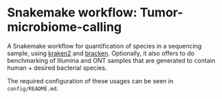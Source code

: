 # Snakemake workflow: Tumor-microbiome-calling

A Snakemake workflow for quantification of species in a sequencing sample, using [kraken2](https://github.com/DerrickWood/kraken2) and [bracken](https://github.com/jenniferlu717/Bracken). Optionally, it also offers to do benchmarking of Illumina and ONT samples that are generated to contain human + desired bacterial species.

The required configuration of these usages can be seen in `config/README.md`.
